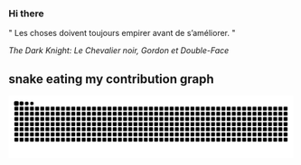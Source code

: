 ### Hi there

<!-- INSERT QUOTE START --> 

" Les choses doivent toujours empirer avant de s’améliorer. "

_The Dark Knight: Le Chevalier noir, Gordon et Double-Face_

<!-- INSERT QUOTE END -->

## snake eating my contribution graph
![snake gif](https://github.com/Loupthevenin/Loupthevenin/blob/output/github-contribution-grid-snake-dark.svg)
